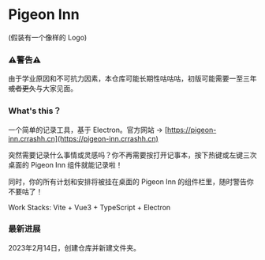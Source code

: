 # Pigeon Inn
  
(假装有一个像样的 Logo)
  
### ⚠警告⚠
由于学业原因和不可抗力因素，本仓库可能长期性咕咕咕，初版可能需要一至三年~~或者更久~~与大家见面。

### What's this？
一个简单的记录工具，基于 Electron。官方网站 → [https://pigeon-inn.crrashh.cn](https://pigeon-inn.crrashh.cn)  
  
突然需要记录什么事情或灵感吗？你不再需要按打开记事本，按下热键或左键三次桌面的 Pigeon Inn 组件就能记录啦！  
  
同时，你的所有计划和安排将被挂在桌面的 Pigeon Inn 的组件栏里，随时警告你不要咕了！   
   
Work Stacks: Vite + Vue3 + TypeScript + Electron

### 最新进展
2023年2月14日，创建仓库并新建文件夹。
